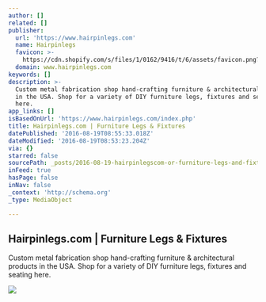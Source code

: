 ```yaml
---
author: []
related: []
publisher:
  url: 'https://www.hairpinlegs.com'
  name: Hairpinlegs
  favicon: >-
    https://cdn.shopify.com/s/files/1/0162/9416/t/6/assets/favicon.png?13961319758776547573
  domain: www.hairpinlegs.com
keywords: []
description: >-
  Custom metal fabrication shop hand-crafting furniture & architectural products
  in the USA. Shop for a variety of DIY furniture legs, fixtures and seating
  here.
app_links: []
isBasedOnUrl: 'https://www.hairpinlegs.com/index.php'
title: Hairpinlegs.com | Furniture Legs & Fixtures
datePublished: '2016-08-19T08:55:33.018Z'
dateModified: '2016-08-19T08:53:23.204Z'
via: {}
starred: false
sourcePath: _posts/2016-08-19-hairpinlegscom-or-furniture-legs-and-fixtures.md
inFeed: true
hasPage: false
inNav: false
_context: 'http://schema.org'
_type: MediaObject

---
```

<article style=""><h1>Hairpinlegs.com | Furniture Legs &amp; Fixtures</h1><p>Custom metal fabrication shop hand-crafting furniture &amp; architectural products in the USA. Shop for a variety of DIY furniture legs, fixtures and seating here.</p><img src="https://cdn.shopify.com/s/files/1/0162/9416/t/6/assets/image_grid1.jpg?13961319758776547573" /></article>